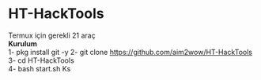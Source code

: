 # HT-HackTools
Termux için gerekli 21 araç
<Br><b>Kurulum</b><br>
1- pkg install git -y
2- git clone https://github.com/aim2wow/HT-HackTools
3- cd HT-HackTools<br>
4- bash start.sh
Ks
